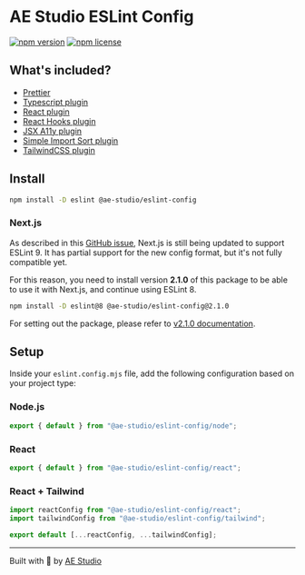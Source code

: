 # AE Studio ESLint Config

[![npm version](https://img.shields.io/npm/v/%40ae-studio%2Feslint-config)](https://www.npmjs.com/package/@ae-studio/eslint-config)
[![npm license](https://img.shields.io/npm/l/%40ae-studio%2Feslint-config)](./LICENSE)

## What's included?

- [Prettier](https://www.npmjs.com/package/eslint-plugin-prettier)
- [Typescript plugin](https://www.npmjs.com/package/@typescript-eslint/eslint-plugin)
- [React plugin](https://www.npmjs.com/package/eslint-plugin-react)
- [React Hooks plugin](https://www.npmjs.com/package/eslint-plugin-react-hooks)
- [JSX A11y plugin](https://www.npmjs.com/package/eslint-plugin-jsx-a11y)
- [Simple Import Sort plugin](https://www.npmjs.com/package/eslint-plugin-simple-import-sort)
- [TailwindCSS plugin](https://www.npmjs.com/package/eslint-plugin-tailwindcss)

## Install

```sh
npm install -D eslint @ae-studio/eslint-config
```

### Next.js

As described in this [GitHub issue](https://github.com/vercel/next.js/issues/64409), Next.js is still being updated to support ESLint 9. It has partial support for the new config format, but it's not fully compatible yet.

For this reason, you need to install version **2.1.0** of this package to be able to use it with Next.js, and continue using ESLint 8.

```sh
npm install -D eslint@8 @ae-studio/eslint-config@2.1.0
```

For setting out the package, please refer to [v2.1.0 documentation](https://github.com/agencyenterprise/eslint-config/tree/2.1.0).

## Setup

Inside your `eslint.config.mjs` file, add the following configuration based on your project type:

### Node.js

```js
export { default } from "@ae-studio/eslint-config/node";
```

### React

```js
export { default } from "@ae-studio/eslint-config/react";
```

### React + Tailwind

```js
import reactConfig from "@ae-studio/eslint-config/react";
import tailwindConfig from "@ae-studio/eslint-config/tailwind";

export default [...reactConfig, ...tailwindConfig];
```

---

Built with 🧡 by [AE Studio](https://ae.studio)
